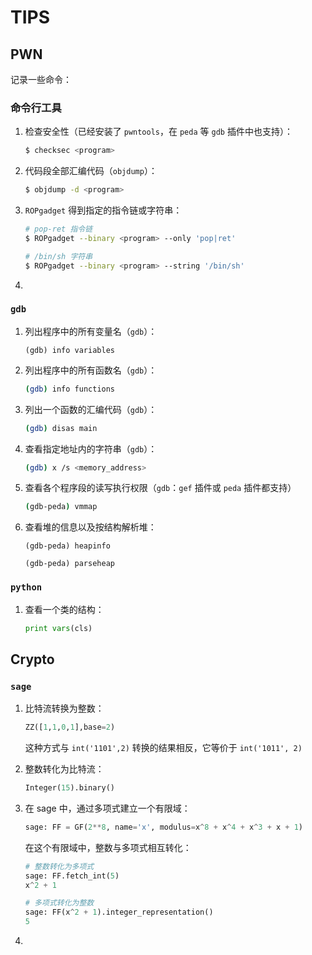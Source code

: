 # TIPS

## PWN

记录一些命令：

### 命令行工具

1. 检查安全性（已经安装了 `pwntools`，在 `peda` 等 `gdb` 插件中也支持）：

   ```bash
   $ checksec <program>
   ```

2. 代码段全部汇编代码（`objdump`）：

   ```bash
   $ objdump -d <program>
   ```

3. `ROPgadget` 得到指定的指令链或字符串：

   ```bash
   # pop-ret 指令链
   $ ROPgadget --binary <program> --only 'pop|ret'
   
   # /bin/sh 字符串
   $ ROPgadget --binary <program> --string '/bin/sh'
   ```

4. 

### `gdb`

1. 列出程序中的所有变量名（`gdb`）：

   ```bashs
   (gdb) info variables
   ```

2. 列出程序中的所有函数名（`gdb`）：

   ```bash
   (gdb) info functions
   ```

3. 列出一个函数的汇编代码（`gdb`）：

   ```bash
   (gdb) disas main
   ```

4. 查看指定地址内的字符串（`gdb`）：

   ```bash
   (gdb) x /s <memory_address>
   ```

5. 查看各个程序段的读写执行权限（`gdb`：`gef` 插件或 `peda` 插件都支持）

   ```bash
   (gdb-peda) vmmap
   ```

6. 查看堆的信息以及按结构解析堆：

   ```
   (gdb-peda) heapinfo
   
   (gdb-peda) parseheap
   ```


### `python`

1. 查看一个类的结构：

   ```python
   print vars(cls)
   ```


## Crypto

### `sage`

1. 比特流转换为整数：

   ```python
   ZZ([1,1,0,1],base=2)
   ```

   这种方式与 `int('1101',2)` 转换的结果相反，它等价于 `int('1011', 2)`

2. 整数转化为比特流：

   ```python
   Integer(15).binary()
   ```

3. 在 sage 中，通过多项式建立一个有限域：

   ```python
   sage: FF = GF(2**8, name='x', modulus=x^8 + x^4 + x^3 + x + 1)
   ```

   在这个有限域中，整数与多项式相互转化：

   ```python
   # 整数转化为多项式
   sage: FF.fetch_int(5)
   x^2 + 1
   
   # 多项式转化为整数
   sage: FF(x^2 + 1).integer_representation()
   5
   ```

4. 

